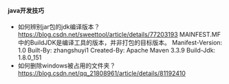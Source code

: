 #### java开发技巧
- 如何辨别jar包的jdk编译版本？
https://blog.csdn.net/sweettool/article/details/77203193
MAINFEST.MF 中的BuildJDK是编译工具的版本，并非打包的目标版本。
Manifest-Version: 1.0
Built-By: zhangshuyi1
Created-By: Apache Maven 3.3.9
Build-Jdk: 1.8.0_151
- 如何删除windows被占用的文件夹？
https://blog.csdn.net/qq_21808961/article/details/81192410
